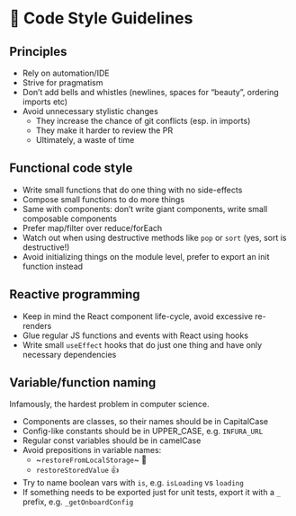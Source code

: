 # 💝 Code Style Guidelines

## Principles

- Rely on automation/IDE
- Strive for pragmatism
- Don’t add bells and whistles (newlines, spaces for “beauty”, ordering imports etc)
- Avoid unnecessary stylistic changes
    - They increase the chance of git conflicts (esp. in imports)
    - They make it harder to review the PR
    - Ultimately, a waste of time

## Functional code style

- Write small functions that do one thing with no side-effects
- Compose small functions to do more things
- Same with components: don’t write giant components, write small composable components
- Prefer map/filter over reduce/forEach
- Watch out when using destructive methods like `pop` or `sort` (yes, sort is destructive!)
- Avoid initializing things on the module level, prefer to export an init function instead

## Reactive programming

- Keep in mind the React component life-cycle, avoid excessive re-renders
- Glue regular JS functions and events with React using hooks
- Write small `useEffect` hooks that do just one thing and have only necessary dependencies

## Variable/function naming

Infamously, the hardest problem in computer science.

- Components are classes, so their names should be in CapitalCase
- Config-like constants should be in UPPER_CASE, e.g. `INFURA_URL`
- Regular const variables should be in camelCase
- Avoid prepositions in variable names:
    - ~`restoreFromLocalStorage`~ 🙅
    - `restoreStoredValue` 👍
- Try to name boolean vars with `is`, e.g. `isLoading` vs `loading`
- If something needs to be exported just for unit tests, export it with a `_` prefix, e.g. `_getOnboardConfig`

